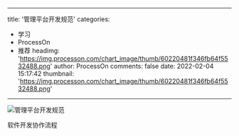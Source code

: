 
---
title: '管理平台开发规范'
categories: 
 - 学习
 - ProcessOn
 - 推荐
headimg: 'https://img.processon.com/chart_image/thumb/60220481f346fb64f5532488.png'
author: ProcessOn
comments: false
date: 2022-02-04 15:17:42
thumbnail: 'https://img.processon.com/chart_image/thumb/60220481f346fb64f5532488.png'
---

<div>   
<img class="thumb" alt="管理平台开发规范" src="https://img.processon.com/chart_image/thumb/60220481f346fb64f5532488.png" referrerpolicy="no-referrer">
<p>软件开发协作流程</p>  
</div>
            